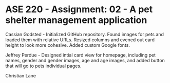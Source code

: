 # ASE 220 - Assignment: 02 - A pet shelter management application

Cassian Godsted - Initialized GitHub repository. Found images for pets and loaded them with relative URLs. Resized columns and evened out card height to look more cohesive. Added custom Google fonts.

Jeffrey Perdue - Designed intial card view for homepage, including pet names, gender and gender images, age and age images, and added button that will go to pets individual pages.

Christian Lane